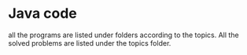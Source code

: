 # Java code
all the programs are listed under folders according to the topics.
All the solved problems are listed under the topics folder.
